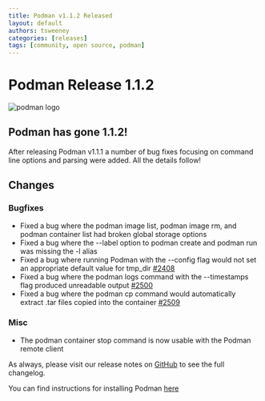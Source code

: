 ```yaml
---
title: Podman v1.1.2 Released
layout: default
authors: tsweeney
categories: [releases]
tags: [community, open source, podman]
---
```


# Podman Release 1.1.2

![podman logo](https://podman.io/images/podman.svg)

## Podman has gone 1.1.2!

After releasing Podman v1.1.1 a number of bug fixes
focusing on command line options and parsing were added. 
All the details follow!

<!--readmore-->

## Changes

### Bugfixes

 * Fixed a bug where the podman image list, podman image rm, and podman container list had broken global storage options
 * Fixed a bug where the --label option to podman create and podman run was missing the -l alias
 * Fixed a bug where running Podman with the --config flag would not set an appropriate default value for tmp_dir [#2408](https://github.com/containers/podman/issues/2408)
 * Fixed a bug where the podman logs command with the --timestamps flag produced unreadable output [#2500](https://github.com/containers/podman/issues/2500)
 * Fixed a bug where the podman cp command would automatically extract .tar files copied into the container [#2509](https://github.com/containers/podman/issues/2509)

### Misc

 * The podman container stop command is now usable with the Podman remote client

As always, please visit our release notes on [GitHub](https://github.com/containers/podman/blob/main/RELEASE_NOTES.md) to see the full changelog.

You can find instructions for installing Podman [here](https://github.com/containers/podman/blob/main/install.md)
